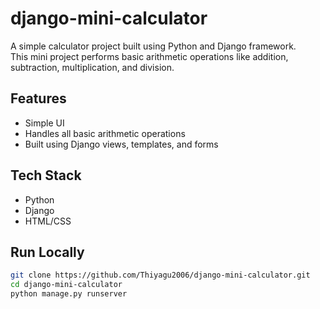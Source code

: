 # django-mini-calculator
A simple calculator project built using Python and Django framework.  
This mini project performs basic arithmetic operations like addition, subtraction, multiplication, and division.

## Features
- Simple UI
- Handles all basic arithmetic operations
- Built using Django views, templates, and forms

## Tech Stack
- Python
- Django
- HTML/CSS

## Run Locally

```bash
git clone https://github.com/Thiyagu2006/django-mini-calculator.git
cd django-mini-calculator
python manage.py runserver

